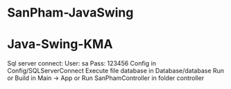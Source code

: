 # SanPham-JavaSwing
# Java-Swing-KMA
Sql server connect: 
User: sa
Pass: 123456
Config in Config/SQLServerConnect
Execute file database in Database/database
Run or Build in Main -> App or Run SanPhamController in folder controller
